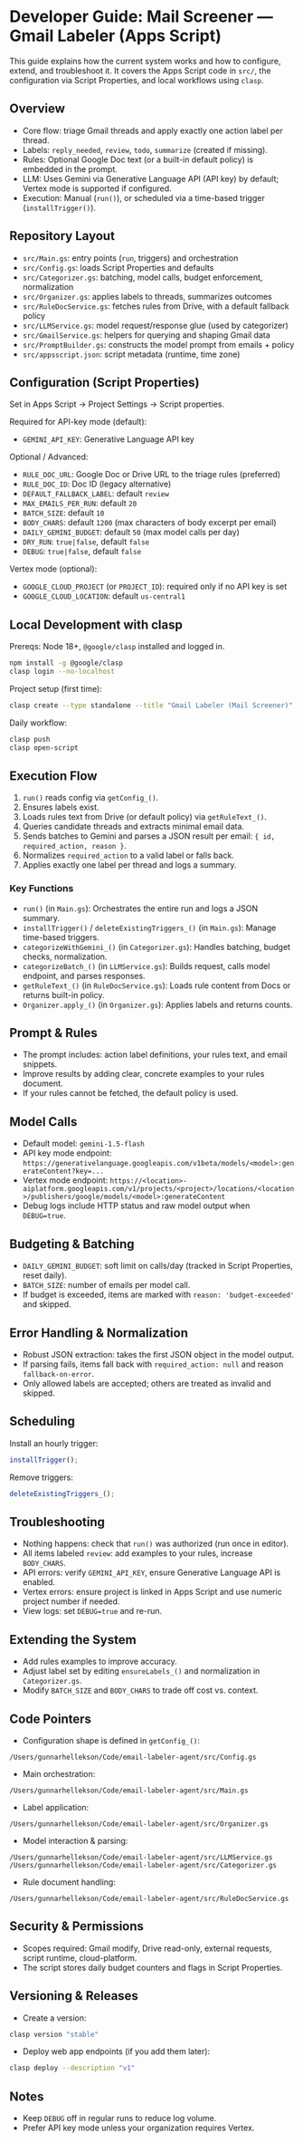 # Developer Guide: Mail Screener — Gmail Labeler (Apps Script)

This guide explains how the current system works and how to configure, extend, and troubleshoot it. It covers the Apps Script code in `src/`, the configuration via Script Properties, and local workflows using `clasp`.

## Overview
- Core flow: triage Gmail threads and apply exactly one action label per thread.
- Labels: `reply_needed`, `review`, `todo`, `summarize` (created if missing).
- Rules: Optional Google Doc text (or a built-in default policy) is embedded in the prompt.
- LLM: Uses Gemini via Generative Language API (API key) by default; Vertex mode is supported if configured.
- Execution: Manual (`run()`), or scheduled via a time-based trigger (`installTrigger()`).

## Repository Layout
- `src/Main.gs`: entry points (`run`, triggers) and orchestration
- `src/Config.gs`: loads Script Properties and defaults
- `src/Categorizer.gs`: batching, model calls, budget enforcement, normalization
- `src/Organizer.gs`: applies labels to threads, summarizes outcomes
- `src/RuleDocService.gs`: fetches rules from Drive, with a default fallback policy
- `src/LLMService.gs`: model request/response glue (used by categorizer)
- `src/GmailService.gs`: helpers for querying and shaping Gmail data
- `src/PromptBuilder.gs`: constructs the model prompt from emails + policy
- `src/appsscript.json`: script metadata (runtime, time zone)

## Configuration (Script Properties)
Set in Apps Script → Project Settings → Script properties.

Required for API-key mode (default):
- `GEMINI_API_KEY`: Generative Language API key

Optional / Advanced:
- `RULE_DOC_URL`: Google Doc or Drive URL to the triage rules (preferred)
- `RULE_DOC_ID`: Doc ID (legacy alternative)
- `DEFAULT_FALLBACK_LABEL`: default `review`
- `MAX_EMAILS_PER_RUN`: default `20`
- `BATCH_SIZE`: default `10`
- `BODY_CHARS`: default `1200` (max characters of body excerpt per email)
- `DAILY_GEMINI_BUDGET`: default `50` (max model calls per day)
- `DRY_RUN`: `true|false`, default `false`
- `DEBUG`: `true|false`, default `false`

Vertex mode (optional):
- `GOOGLE_CLOUD_PROJECT` (or `PROJECT_ID`): required only if no API key is set
- `GOOGLE_CLOUD_LOCATION`: default `us-central1`

## Local Development with clasp
Prereqs: Node 18+, `@google/clasp` installed and logged in.

```bash
npm install -g @google/clasp
clasp login --no-localhost
```

Project setup (first time):
```bash
clasp create --type standalone --title "Gmail Labeler (Mail Screener)" --rootDir ./src
```

Daily workflow:
```bash
clasp push
clasp open-script
```

## Execution Flow
1. `run()` reads config via `getConfig_()`.
2. Ensures labels exist.
3. Loads rules text from Drive (or default policy) via `getRuleText_()`.
4. Queries candidate threads and extracts minimal email data.
5. Sends batches to Gemini and parses a JSON result per email: `{ id, required_action, reason }`.
6. Normalizes `required_action` to a valid label or falls back.
7. Applies exactly one label per thread and logs a summary.

### Key Functions
- `run()` (in `Main.gs`): Orchestrates the entire run and logs a JSON summary.
- `installTrigger()` / `deleteExistingTriggers_()` (in `Main.gs`): Manage time-based triggers.
- `categorizeWithGemini_()` (in `Categorizer.gs`): Handles batching, budget checks, normalization.
- `categorizeBatch_()` (in `LLMService.gs`): Builds request, calls model endpoint, and parses responses.
- `getRuleText_()` (in `RuleDocService.gs`): Loads rule content from Docs or returns built-in policy.
- `Organizer.apply_()` (in `Organizer.gs`): Applies labels and returns counts.

## Prompt & Rules
- The prompt includes: action label definitions, your rules text, and email snippets.
- Improve results by adding clear, concrete examples to your rules document.
- If your rules cannot be fetched, the default policy is used.

## Model Calls
- Default model: `gemini-1.5-flash`
- API key mode endpoint: `https://generativelanguage.googleapis.com/v1beta/models/<model>:generateContent?key=...`
- Vertex mode endpoint: `https://<location>-aiplatform.googleapis.com/v1/projects/<project>/locations/<location>/publishers/google/models/<model>:generateContent`
- Debug logs include HTTP status and raw model output when `DEBUG=true`.

## Budgeting & Batching
- `DAILY_GEMINI_BUDGET`: soft limit on calls/day (tracked in Script Properties, reset daily).
- `BATCH_SIZE`: number of emails per model call.
- If budget is exceeded, items are marked with `reason: 'budget-exceeded'` and skipped.

## Error Handling & Normalization
- Robust JSON extraction: takes the first JSON object in the model output.
- If parsing fails, items fall back with `required_action: null` and reason `fallback-on-error`.
- Only allowed labels are accepted; others are treated as invalid and skipped.

## Scheduling
Install an hourly trigger:
```javascript
installTrigger();
```
Remove triggers:
```javascript
deleteExistingTriggers_();
```

## Troubleshooting
- Nothing happens: check that `run()` was authorized (run once in editor).
- All items labeled `review`: add examples to your rules, increase `BODY_CHARS`.
- API errors: verify `GEMINI_API_KEY`, ensure Generative Language API is enabled.
- Vertex errors: ensure project is linked in Apps Script and use numeric project number if needed.
- View logs: set `DEBUG=true` and re-run.

## Extending the System
- Add rules examples to improve accuracy.
- Adjust label set by editing `ensureLabels_()` and normalization in `Categorizer.gs`.
- Modify `BATCH_SIZE` and `BODY_CHARS` to trade off cost vs. context.

## Code Pointers
- Configuration shape is defined in `getConfig_()`:
```text
/Users/gunnarhellekson/Code/email-labeler-agent/src/Config.gs
```
- Main orchestration:
```text
/Users/gunnarhellekson/Code/email-labeler-agent/src/Main.gs
```
- Label application:
```text
/Users/gunnarhellekson/Code/email-labeler-agent/src/Organizer.gs
```
- Model interaction & parsing:
```text
/Users/gunnarhellekson/Code/email-labeler-agent/src/LLMService.gs
/Users/gunnarhellekson/Code/email-labeler-agent/src/Categorizer.gs
```
- Rule document handling:
```text
/Users/gunnarhellekson/Code/email-labeler-agent/src/RuleDocService.gs
```

## Security & Permissions
- Scopes required: Gmail modify, Drive read-only, external requests, script runtime, cloud-platform.
- The script stores daily budget counters and flags in Script Properties.

## Versioning & Releases
- Create a version:
```bash
clasp version "stable"
```
- Deploy web app endpoints (if you add them later):
```bash
clasp deploy --description "v1"
```

## Notes
- Keep `DEBUG` off in regular runs to reduce log volume.
- Prefer API key mode unless your organization requires Vertex.
